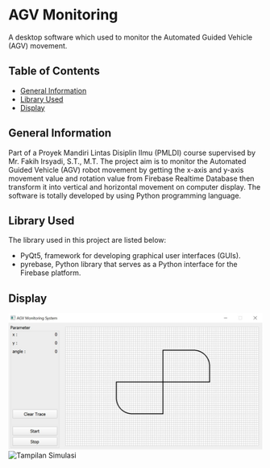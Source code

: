 # AGV Monitoring
A desktop software which used to monitor the Automated Guided Vehicle (AGV) movement.
## Table of Contents
* [General Information](#general-information)
* [Library Used](#library-used)
* [Display](#display)
## General Information
Part of a Proyek Mandiri Lintas Disiplin Ilmu (PMLDI) course supervised by Mr. Fakih Irsyadi, S.T., M.T. The project aim is to monitor the Automated Guided Vehicle (AGV) robot movement by getting the x-axis and y-axis movement value and rotation value from Firebase Realtime Database then transform it into vertical and horizontal movement on computer display. The software is totally developed by using Python programming language.
## Library Used
The library used in this project are listed below:
* PyQt5, framework for developing graphical user interfaces (GUIs).
* pyrebase, Python library that serves as a Python interface for the Firebase platform.
## Display
![Tampilan Awal](img-01.jpg)
![Tampilan Simulasi]()
